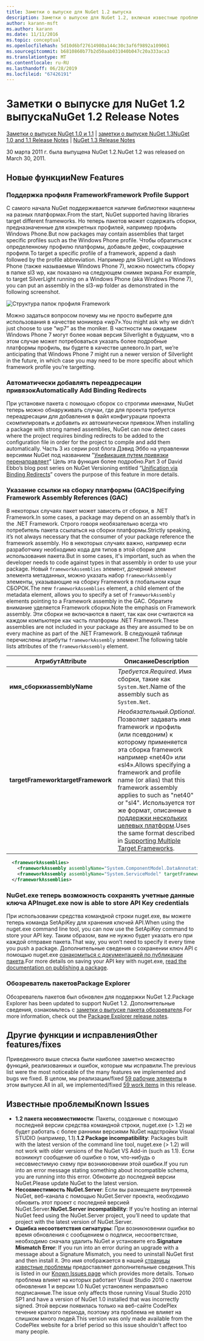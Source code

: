 ```yaml
---
title: Заметки о выпуске для NuGet 1.2 выпуска
description: Заметки о выпуске для NuGet 1.2, включая известные проблемы, исправления ошибок, добавленные функции и запросы на изменение структуры.
author: karann-msft
ms.author: karann
ms.date: 11/11/2016
ms.topic: conceptual
ms.openlocfilehash: 5d10d6bf27614980a144c30c3af6f9892a109061
ms.sourcegitcommit: b6810860b77b2d50aab031040b047c20a333aca3
ms.translationtype: MT
ms.contentlocale: ru-RU
ms.lasthandoff: 06/28/2019
ms.locfileid: "67426191"
---
```

# <a name="nuget-12-release-notes"></a><span data-ttu-id="09149-103">Заметки о выпуске для NuGet 1.2 выпуска</span><span class="sxs-lookup"><span data-stu-id="09149-103">NuGet 1.2 Release Notes</span></span>

<span data-ttu-id="09149-104">[Заметки о выпуске NuGet 1.0 и 1.1](../release-notes/nuget-1.1.md) | [заметки о выпуске NuGet 1.3](../release-notes/nuget-1.3.md)</span><span class="sxs-lookup"><span data-stu-id="09149-104">[NuGet 1.0 and 1.1 Release Notes](../release-notes/nuget-1.1.md) | [NuGet 1.3 Release Notes](../release-notes/nuget-1.3.md)</span></span>

<span data-ttu-id="09149-105">30 марта 2011 г. была выпущена NuGet 1.2.</span><span class="sxs-lookup"><span data-stu-id="09149-105">NuGet 1.2 was released on March 30, 2011.</span></span>

## <a name="new-features"></a><span data-ttu-id="09149-106">Новые функции</span><span class="sxs-lookup"><span data-stu-id="09149-106">New Features</span></span>

### <a name="framework-profile-support"></a><span data-ttu-id="09149-107">Поддержка профиля Framework</span><span class="sxs-lookup"><span data-stu-id="09149-107">Framework Profile Support</span></span>

<span data-ttu-id="09149-108">С самого начала NuGet поддерживается наличие библиотеки нацелены на разных платформах.</span><span class="sxs-lookup"><span data-stu-id="09149-108">From the start, NuGet supported having libraries target different frameworks.</span></span> <span data-ttu-id="09149-109">Но теперь пакетов может содержать сборки, предназначенные для конкретных профилей, например профиль Windows Phone.</span><span class="sxs-lookup"><span data-stu-id="09149-109">But now packages may contain assemblies that target specific profiles such as the Windows Phone profile.</span></span> <span data-ttu-id="09149-110">Чтобы обратиться к определенному профилю платформы, добавьте дефис, сокращение профиля.</span><span class="sxs-lookup"><span data-stu-id="09149-110">To target a specific profile of a framework, append a dash followed by the profile abbreviation.</span></span> <span data-ttu-id="09149-111">Например для SilverLight на Windows Phone (также называемые Windows Phone 7), можно поместить сборку в папке sl3 wp, как показано на следующем снимке экрана.</span><span class="sxs-lookup"><span data-stu-id="09149-111">For example, to target SilverLight running on a Windows Phone (aka Windows Phone 7), you can put an assembly in the sl3-wp folder as demonstrated in the following screenshot.</span></span>

![Структура папок профиля Framework](./media/framework-profile-support.png)

<span data-ttu-id="09149-113">Можно задаться вопросом почему мы не просто выберите для использования в качестве моникера «wp7».</span><span class="sxs-lookup"><span data-stu-id="09149-113">You might ask why we didn’t just choose to use “wp7” as the moniker.</span></span> <span data-ttu-id="09149-114">В частности мы ожидаем Windows Phone 7 могут более новая версия Silverlight в будущем, что в этом случае может потребоваться указать более подробные платформы профиль, вы будете в качестве целевого.</span><span class="sxs-lookup"><span data-stu-id="09149-114">In part, we’re anticipating that Windows Phone 7 might run a newer version of Silverlight in the future, in which case you may need to be more specific about which framework profile you’re targetting.</span></span>

### <a name="automatically-add-binding-redirects"></a><span data-ttu-id="09149-115">Автоматически добавлять переадресации привязок</span><span class="sxs-lookup"><span data-stu-id="09149-115">Automatically Add Binding Redirects</span></span>

<span data-ttu-id="09149-116">При установке пакета с помощью сборок со строгими именами, NuGet теперь можно обнаруживать случаи, где для проекта требуется переадресации для добавления в файл конфигурации проекта скомпилировать и добавить их автоматически привязок.</span><span class="sxs-lookup"><span data-stu-id="09149-116">When installing a package with strong named assemblies, NuGet can now detect cases where the project requires binding redirects to be added to the configuration file in order for the project to compile and add them automatically.</span></span> <span data-ttu-id="09149-117">Часть 3 из серии post блога Дэвид Эббо на управлении версиями NuGet под названием "[Унификация путем привязки перенаправляет](http://blog.davidebbo.com/2011/01/nuget-versioning-part-3-unification-via.html)" Цель эта функция более подробно.</span><span class="sxs-lookup"><span data-stu-id="09149-117">Part 3 of David Ebbo’s blog post series on NuGet Versioning entitled “[Unification via Binding Redirects](http://blog.davidebbo.com/2011/01/nuget-versioning-part-3-unification-via.html)” covers the purpose of this feature in more details.</span></span>

<a name="framework-assembly-refs"></a>

### <a name="specifying-framework-assembly-references-gac"></a><span data-ttu-id="09149-118">Указание ссылки на сборку платформы (GAC)</span><span class="sxs-lookup"><span data-stu-id="09149-118">Specifying Framework Assembly References (GAC)</span></span>

<span data-ttu-id="09149-119">В некоторых случаях пакет может зависеть от сборки, в .NET Framework.</span><span class="sxs-lookup"><span data-stu-id="09149-119">In some cases, a package may depend on an assembly that’s in the .NET Framework.</span></span> <span data-ttu-id="09149-120">Строго говоря необязательно всегда что потребитель пакета ссылаться на сборки платформы.</span><span class="sxs-lookup"><span data-stu-id="09149-120">Strictly speaking, it’s not always necessary that the consumer of your package reference the framework assembly.</span></span> <span data-ttu-id="09149-121">Но в некоторых случаях важно, например если разработчику необходимо кода для типов в этой сборке для использования пакета.</span><span class="sxs-lookup"><span data-stu-id="09149-121">But in some cases, it's important, such as when the developer needs to code against types in that assembly in order to use your package.</span></span> <span data-ttu-id="09149-122">Новый `frameworkAssemblies` элемент, дочерний элемент элемента метаданных, можно указать набор `frameworkAssembly` элементы, указывающие на сборку Framework в глобальном кэше СБОРОК.</span><span class="sxs-lookup"><span data-stu-id="09149-122">The new `frameworkAssemblies` element, a child element of the metadata element, allows you to specify a set of `frameworkAssembly` elements pointing to a Framework assembly in the GAC.</span></span> <span data-ttu-id="09149-123">Обратите внимание уделяется Framework сборки.</span><span class="sxs-lookup"><span data-stu-id="09149-123">Note the emphasis on Framework assembly.</span></span>
<span data-ttu-id="09149-124">Эти сборки не включаются в пакет, так как они считаются на каждом компьютере как часть платформы .NET Framework.</span><span class="sxs-lookup"><span data-stu-id="09149-124">These assemblies are not included in your package as they are assumed to be on every machine  as part of the .NET Framework.</span></span> <span data-ttu-id="09149-125">В следующей таблице перечислены атрибуты `frameworkAssembly` элемент.</span><span class="sxs-lookup"><span data-stu-id="09149-125">The following table lists attributes of the `frameworkAssembly` element.</span></span>


|<span data-ttu-id="09149-126">Атрибут</span><span class="sxs-lookup"><span data-stu-id="09149-126">Attribute</span></span> |<span data-ttu-id="09149-127">Описание</span><span class="sxs-lookup"><span data-stu-id="09149-127">Description</span></span>|
|----------------|-----------|
|<span data-ttu-id="09149-128">**имя_сборки**</span><span class="sxs-lookup"><span data-stu-id="09149-128">**assemblyName**</span></span>|<span data-ttu-id="09149-129">*Требуется*.</span><span class="sxs-lookup"><span data-stu-id="09149-129">*Required*.</span></span> <span data-ttu-id="09149-130">Имя сборки, такие как `System.Net`.</span><span class="sxs-lookup"><span data-stu-id="09149-130">Name of the assembly such as `System.Net`.</span></span>|
|<span data-ttu-id="09149-131">**targetFramework**</span><span class="sxs-lookup"><span data-stu-id="09149-131">**targetFramework**</span></span>|<span data-ttu-id="09149-132">*Необязательный*.</span><span class="sxs-lookup"><span data-stu-id="09149-132">*Optional*.</span></span> <span data-ttu-id="09149-133">Позволяет задавать имя framework и профиль (или псевдоним) к которому применяется эта сборка framework например «net40» или «sl4».</span><span class="sxs-lookup"><span data-stu-id="09149-133">Allows specifying a framework and profile name (or alias) that this framework assembly applies to such as "net40" or "sl4".</span></span> <span data-ttu-id="09149-134">Используется тот же формат, описанные в [поддержки нескольких целевых платформ](../create-packages/supporting-multiple-target-frameworks.md).</span><span class="sxs-lookup"><span data-stu-id="09149-134">Uses the same format described in [Supporting Multiple Target Frameworks](../create-packages/supporting-multiple-target-frameworks.md).</span></span>|

```xml
  <frameworkAssemblies>
    <frameworkAssembly assemblyName="System.ComponentModel.DataAnnotations" targetFramework="net40" />
    <frameworkAssembly assemblyName="System.ServiceModel" targetFramework="net40" />
  </frameworkAssemblies>
```

### <a name="nugetexe-now-is-able-to-store-api-key-credentials"></a><span data-ttu-id="09149-135">NuGet.exe теперь возможность сохранять учетные данные ключа API</span><span class="sxs-lookup"><span data-stu-id="09149-135">nuget.exe now is able to store API Key credentials</span></span>

<span data-ttu-id="09149-136">При использовании средства командной строки nuget.exe, вы можете теперь команда SetApiKey для хранения ключей API.</span><span class="sxs-lookup"><span data-stu-id="09149-136">When using the nuget.exe command line tool, you can now use the SetApiKey command to store your API key.</span></span> <span data-ttu-id="09149-137">Таким образом, вам не нужно будет указать его при каждой отправке пакета.</span><span class="sxs-lookup"><span data-stu-id="09149-137">That way, you won’t need to specify it every time you push a package.</span></span> <span data-ttu-id="09149-138">Дополнительные сведения о сохранении ключ API с помощью nuget.exe [ознакомиться с документацией по публикации пакета](../nuget-org/publish-a-package.md).</span><span class="sxs-lookup"><span data-stu-id="09149-138">For more details on saving your API key with nuget.exe, [read the documentation on publishing a package](../nuget-org/publish-a-package.md).</span></span>

### <a name="package-explorer"></a><span data-ttu-id="09149-139">Обозреватель пакетов</span><span class="sxs-lookup"><span data-stu-id="09149-139">Package Explorer</span></span>
<span data-ttu-id="09149-140">Обозреватель пакетов был обновлен для поддержки NuGet 1.2.</span><span class="sxs-lookup"><span data-stu-id="09149-140">Package Explorer has been updated to support NuGet 1.2.</span></span> <span data-ttu-id="09149-141">Дополнительные сведения, ознакомьтесь с [заметки о выпуске пакета обозревателя](http://nuget.codeplex.com/wikipage?title=New%20features%20in%20NuGet%20Package%20Explorer%201.0).</span><span class="sxs-lookup"><span data-stu-id="09149-141">For more information, check out the [Package Explorer release notes](http://nuget.codeplex.com/wikipage?title=New%20features%20in%20NuGet%20Package%20Explorer%201.0).</span></span>

## <a name="other-featuresfixes"></a><span data-ttu-id="09149-142">Другие функции и исправления</span><span class="sxs-lookup"><span data-stu-id="09149-142">Other features/fixes</span></span>

<span data-ttu-id="09149-143">Приведенного выше списка были наиболее заметно множество функций, реализованных и ошибок, которые мы исправили.</span><span class="sxs-lookup"><span data-stu-id="09149-143">The previous list were the most noticeable of the many features we implemented and bugs we fixed.</span></span> <span data-ttu-id="09149-144">В целом, мы реализации/fixed [59 рабочие элементы](http://nuget.codeplex.com/workitem/list/advanced?keyword=&status=All&type=All&priority=All&release=NuGet%201.2&assignedTo=All&component=All&sortField=Votes&sortDirection=Descending&page=0) в этом выпуске.</span><span class="sxs-lookup"><span data-stu-id="09149-144">All in all, we implemented/fixed [59 work items](http://nuget.codeplex.com/workitem/list/advanced?keyword=&status=All&type=All&priority=All&release=NuGet%201.2&assignedTo=All&component=All&sortField=Votes&sortDirection=Descending&page=0) in this release.</span></span>

## <a name="known-issues"></a><span data-ttu-id="09149-145">Известные проблемы</span><span class="sxs-lookup"><span data-stu-id="09149-145">Known Issues</span></span>

* <span data-ttu-id="09149-146">**1.2 пакета несовместимости**: Пакеты, созданные с помощью последней версии средства командной строки, nuget.exe (> 1.2) не будет работать с более ранними версиями NuGet надстройки Visual STUDIO (например, 1.1).</span><span class="sxs-lookup"><span data-stu-id="09149-146">**1.2 Package incompatibility**: Packages built with the latest version of the command line tool, nuget.exe (> 1.2) will not work with older versions of the NuGet VS Add-in (such as 1.1).</span></span> <span data-ttu-id="09149-147">Если возникнут сообщение об ошибке о том, что-нибудь о несовместимую схему при возникновении этой ошибки.</span><span class="sxs-lookup"><span data-stu-id="09149-147">If you run into an error message stating something about incompatible schema, you are running into this error.</span></span> <span data-ttu-id="09149-148">Обновите до последней версии NuGet.</span><span class="sxs-lookup"><span data-stu-id="09149-148">Please update NuGet to the latest version.</span></span>
* <span data-ttu-id="09149-149">**Несовместимость NuGet.Server**: Если вы размещаете внутренней NuGet, веб-канала с помощью NuGet.Server проекта, необходимо обновить этот проект с последней версией NuGet.Server.</span><span class="sxs-lookup"><span data-stu-id="09149-149">**NuGet.Server incompatibility**: If you’re hosting an internal NuGet feed using the NuGet.Server project, you’ll need to update that project with the latest version of NuGet.Server.</span></span>
* <span data-ttu-id="09149-150">**Ошибка несоответствия сигнатуры**: При возникновении ошибки во время обновления с сообщением о подписи, несоответствие, необходимо сначала удалить NuGet и установите его.</span><span class="sxs-lookup"><span data-stu-id="09149-150">**Signature Mismatch Error**: If you run into an error during an upgrade with a message about a Signature Mismatch, you need to uninstall NuGet first and then install it.</span></span> <span data-ttu-id="09149-151">Это имя отображается в нашей [страницы известные проблемы](../release-notes/known-issues.md) предоставляет дополнительные сведения.</span><span class="sxs-lookup"><span data-stu-id="09149-151">This is listed in our [Known Issues page](../release-notes/known-issues.md) which provides more details.</span></span> <span data-ttu-id="09149-152">Только проблема влияет на которых работает Visual Studio 2010 с пакетом обновления 1 и версии 1.0 NuGet установлен неправильно подписанные.</span><span class="sxs-lookup"><span data-stu-id="09149-152">The issue only affects those running Visual Studio 2010 SP1 and have a version of NuGet 1.0 installed that was incorrectly signed.</span></span> <span data-ttu-id="09149-153">Этой версии появилась только на веб-сайте CodePlex течение краткого периода, поэтому эта проблема не влияет на слишком много людей.</span><span class="sxs-lookup"><span data-stu-id="09149-153">This version was only made available from the CodePlex website for a brief period so this issue shouldn't affect too many people.</span></span>
